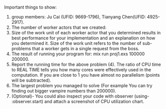 Important things to show:
1. group members: Ju Cai (UFID: 9669-1796), Tianyang Chen(UFID: 4925-2917).
2. The number of worker actors that we created:
3. Size of the work unit of each worker actor that you determined results in best performance for your implementation and an explanation on how you determined it. Size of the work unit refers to the number of sub-problems that a worker gets in a single request from the boss.
4. The result of running your program for: mix run proj1.exs 100000 200000.
5. Report the running time for the above problem (4). The ratio of CPU time to REAL TIME tells you how many cores were effectively used in the computation. If you are close to 1 you have almost no parallelism (points will be subtracted).
6. The largest problem you managed to solve (For example You can try finding out bigger vampire numbers than 200000).
7. (Optional)- You could also inspect your code with observer (using- :observer.start) and attach a screenshot of CPU utilization chart.
